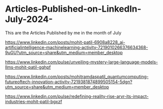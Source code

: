 # Articles-Published-on-LinkedIn-July-2024-
This are the Articles Published by me in the month of July

https://www.linkedin.com/posts/mohit-patil-6908a8228_ai-artificialintelligence-machinelearning-activity-7219010266376634368-9uGU?utm_source=share&utm_medium=member_desktop

https://www.linkedin.com/pulse/unveiling-mystery-large-language-models-llms-mohit-patil-gqhpf

https://www.linkedin.com/posts/mohitramdaspatil_quantumcomputing-futureoftech-innovation-activity-7219381874899505154-5dgn?utm_source=share&utm_medium=member_desktop

https://www.linkedin.com/pulse/redefining-reality-rise-arvr-its-impact-industries-mohit-patil-bgxzf
